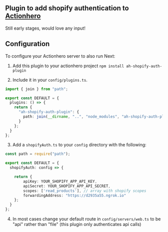 Plugin to add shopify authentication to [Actionhero](https://www.actionherojs.com/)
----------------------------------------------------------------------------------

Still early stages, would love any input!

## Configuration

To configure your Actionhero server to also run Next:

1. Add this plugin to your actionhero project `npm install ah-shopify-auth-plugin`

2. Include it in your `config/plugins.ts`.

```ts
import { join } from "path";

export const DEFAULT = {
  plugins: () => {
    return {
      "ah-shopify-auth-plugin": {
        path: join(__dirname, "..", "node_modules", "ah-shopify-auth-plugin")
      }
    };
  }
};
```

3. Add a `shopifyAuth.ts` to your `config` directory with the following:

```ts
const path = require("path");

export const DEFAULT = {
  shopifyAuth: config => {

    return {
        apiKey: YOUR_SHOPIFY_APP_API_KEY,
        apiSecret: YOUR_SHOPIFY_APP_API_SECRET,
        scopes: ['read_products'], // array with shopify scopes
        forwardingAddress: "https://d2935a55.ngrok.io"
    };
  }
};
```

4. In most cases change your default route in `config/servers/web.ts` to be "api" rather than "file" (this plugin only authenticates api calls)
